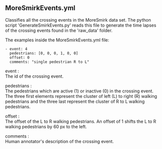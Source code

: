 ## MoreSmirkEvents.yml
Classifies all the crossing events in the MoreSmirk data set. The python script 'GenerateSmirkEvents.py'
reads this file to generate the time lapses of the crossing events found in the 'raw_data' folder. 

The examples inside the MoreSmirkEvents.yml file:
```
- event: 4
  pedestrians: [0, 0, 0, 1, 0, 0]
  offset: 0
  comments: "single pedestrian R to L"
```
event :  
The id of the crossing event.

pedestrians :  
The pedestrians which are active (1) or inactive (0) in the crossing event.
The three first elements represent the cluster of left (L) to right (R) walking 
pedestrians and the three last represent the cluster of R to L walking pedestrians.

offset :  
The offset of the L to R walking pedestrians. An offset of 1 shifts the L to R 
walking pedestrians by 60 px to the left.

comments :  
Human annotator's description of the crossing event. 